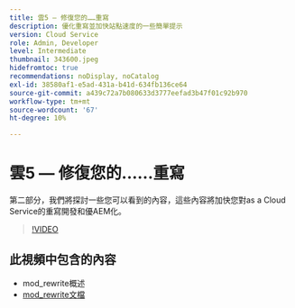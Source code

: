 ```yaml
---
title: 雲5 — 修復您的……重寫
description: 優化重寫並加快站點速度的一些簡單提示
version: Cloud Service
role: Admin, Developer
level: Intermediate
thumbnail: 343600.jpeg
hidefromtoc: true
recommendations: noDisplay, noCatalog
exl-id: 38580af1-e5ad-431a-b41d-634fb136ce64
source-git-commit: a439c72a7b080633d3777eefad3b47f01c92b970
workflow-type: tm+mt
source-wordcount: '67'
ht-degree: 10%

---
```


# 雲5 — 修復您的……重寫

第二部分，我們將探討一些您可以看到的內容，這些內容將加快您對as a Cloud Service的重寫開發和優AEM化。

>[!VIDEO](https://video.tv.adobe.com/v/343600?quality=12&learn=on)

## 此視頻中包含的內容

+ mod_rewrite概述
+ [mod_rewrite文檔](https://httpd.apache.org/docs/current/mod/mod_rewrite.html)
